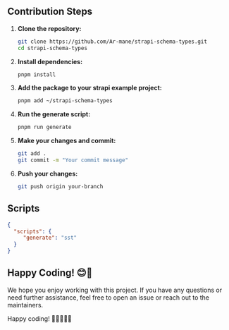 
## Contribution Steps

1. **Clone the repository:**
    ```sh
    git clone https://github.com/Ar-mane/strapi-schema-types.git
    cd strapi-schema-types
    ```

2. **Install dependencies:**
    ```sh
    pnpm install
    ```

3. **Add the package to your strapi example project:**
    ```sh
    pnpm add ~/strapi-schema-types
    ```

4. **Run the generate script:**
    ```sh
    pnpm run generate
    ```

5. **Make your changes and commit:**
    ```sh
    git add .
    git commit -m "Your commit message"
    ```

6. **Push your changes:**
    ```sh
    git push origin your-branch
    ```
## Scripts

```json
{
  "scripts": {
     "generate": "sst"
  }
}
```



## Happy Coding! 😊🚀

We hope you enjoy working with this project. If you have any questions or need further assistance, feel free to open an issue or reach out to the maintainers.

Happy coding! 🎉👩‍💻👨‍💻
